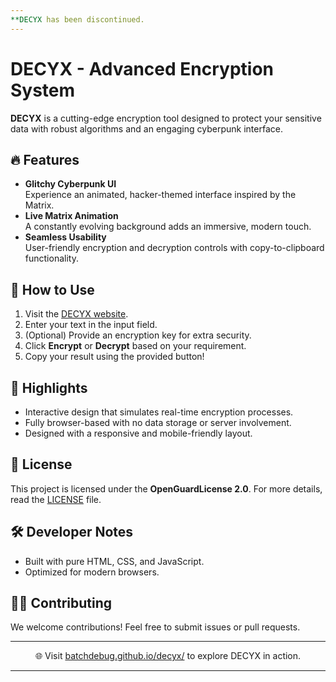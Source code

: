 ```yaml
---
**DECYX has been discontinued.
---
```


# DECYX - Advanced Encryption System  
**DECYX** is a cutting-edge encryption tool designed to protect your sensitive data with robust algorithms and an engaging cyberpunk interface.  

## 🔥 Features   
- **Glitchy Cyberpunk UI**  
  Experience an animated, hacker-themed interface inspired by the Matrix.  
- **Live Matrix Animation**  
  A constantly evolving background adds an immersive, modern touch.  
- **Seamless Usability**  
  User-friendly encryption and decryption controls with copy-to-clipboard functionality.  

## 🚀 How to Use  
1. Visit the [DECYX website](https://batchdebug.github.io/decyx/).  
2. Enter your text in the input field.  
3. (Optional) Provide an encryption key for extra security.  
4. Click **Encrypt** or **Decrypt** based on your requirement.  
5. Copy your result using the provided button!  

## 🌟 Highlights  
- Interactive design that simulates real-time encryption processes.  
- Fully browser-based with no data storage or server involvement.  
- Designed with a responsive and mobile-friendly layout.  

## 📄 License  
This project is licensed under the **OpenGuardLicense 2.0**. For more details, read the [LICENSE](LICENSE) file.  

## 🛠️ Developer Notes  
- Built with pure HTML, CSS, and JavaScript.  
- Optimized for modern browsers.  

## 👨‍💻 Contributing  
We welcome contributions! Feel free to submit issues or pull requests.  

---

<p align="center">
🌐 Visit <a href="https://batchdebug.github.io/decyx/">batchdebug.github.io/decyx/</a> to explore DECYX in action.  
</p>

---

